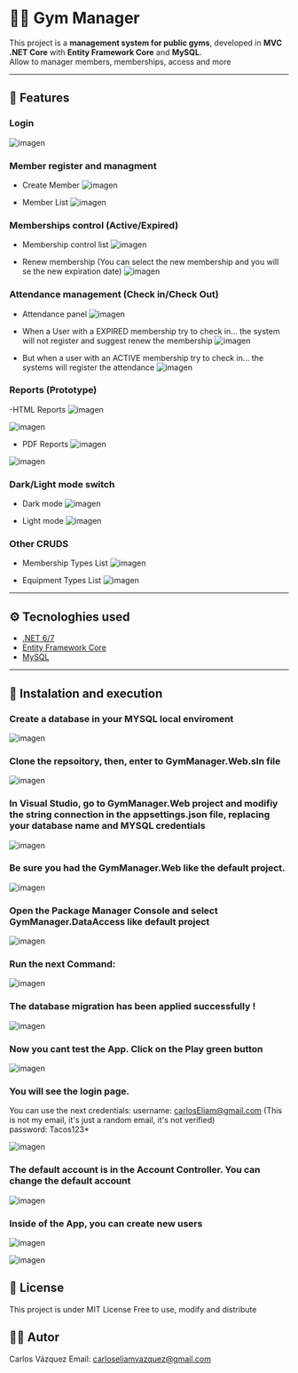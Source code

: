 # 🏋️‍♂️ Gym Manager

This project is a **management system for public gyms**, developed in **MVC .NET Core** with **Entity Framework Core** and **MySQL**.  
Allow to manager members, memberships, access and more

---

## 📌 Features

### Login
![imagen](images/Screenshot_179.png) 

### Member register and managment

- Create Member
![imagen](images/Screenshot_186.png) 

- Member List
![imagen](images/Screenshot_187.png) 


### Memberships control (Active/Expired)

- Membership control list
![imagen](images/Screenshot_189.png) 

- Renew membership (You can select the new membership and you will se the new expiration date)
![imagen](images/Screenshot_190.png) 

### Attendance management (Check in/Check Out)

- Attendance panel
![imagen](images/Screenshot_191.png) 

- When a User with a EXPIRED membership try to check in... the system will not register and suggest renew the membership
![imagen](images/Screenshot_199.png) 

- But when a user with an ACTIVE membership try to check in... the systems will register the attendance 
![imagen](images/Screenshot_199.png) 


### Reports (Prototype)

-HTML Reports
![imagen](images/Screenshot_192.png) 

![imagen](images/Screenshot_193.png) 

- PDF Reports
![imagen](images/Screenshot_194.png) 

![imagen](images/Screenshot_195.png) 


### Dark/Light mode switch
- Dark mode
![imagen](images/Screenshot_196.png) 

- Light mode
![imagen](images/Screenshot_197.png) 


### Other CRUDS

- Membership Types List
![imagen](images/Screenshot_188.png)

- Equipment Types List
![imagen](images/Screenshot_198.png) 

---

## ⚙️ Tecnologhies used

- [.NET 6/7](https://dotnet.microsoft.com/)
- [Entity Framework Core](https://learn.microsoft.com/ef/core/)
- [MySQL](https://www.mysql.com/)


---

## 🚀 Instalation and execution

### Create a database in your MYSQL local enviroment

![imagen](images/Screenshot_174.png)


### Clone the repsoitory, then, enter to GymManager.Web.sln file

![imagen](images/Screenshot_173.png)


### In Visual Studio, go to GymManager.Web project and modifiy the string connection in the appsettings.json file, replacing your database name and MYSQL credentials

![imagen](images/Screenshot_172.png)


### Be sure you had the GymManager.Web like the default project. 
![imagen](images/Screenshot_175.png)

### Open the Package Manager Console and select GymManager.DataAccess like default project
![imagen](images/Screenshot_176.png) 

### Run the next Command:
![imagen](images/Screenshot_177.png) 

### The database migration has been applied successfully !
![imagen](images/Screenshot_178.png) 

### Now you cant test the App. Click on the Play green button
![imagen](images/Screenshot_181.png)

### You will see the login page. 
You can use the next credentials:
username: carlosEliam@gmail.com (This is not my email, it's just a random email, it's not verified)
<br>
password: Tacos123*

![imagen](images/Screenshot_179.png) 

### The default account is in the Account Controller. You can change the default account
![imagen](images/Screenshot_180.png) 

### Inside of the App, you can create new users
![imagen](images/Screenshot_182.png) 

![imagen](images/Screenshot_183.png) 


## 📜 License
This project is under MIT License
Free to use, modify and distribute

## 👨‍💻 Autor
Carlos Vázquez
Email: carloseliamvazquez@gmail.com
